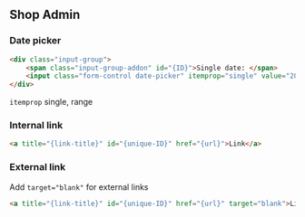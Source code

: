 ## Shop Admin

### Date picker
```html
<div class="input-group">
	<span class="input-group-addon" id="{ID}">Single date: </span>
	<input class="form-control date-picker" itemprop="single" value="2016-03-01" aria-describedby="{ID}">
</div>
```

`itemprop` single, range


### Internal link
```html
<a title="{link-title}" id="{unique-ID}" href="{url}">Link</a>
```

### External link
Add `target="blank"` for external links
```html
<a title="{link-title}" id="{unique-ID}" href="{url}" target="blank">Link</a>
```
